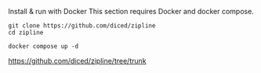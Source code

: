 Install & run with Docker
This section requires Docker and docker compose.

    git clone https://github.com/diced/zipline
    cd zipline

    docker compose up -d


https://github.com/diced/zipline/tree/trunk